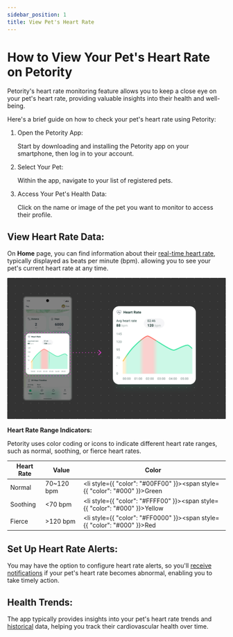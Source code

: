 ```yaml
---
sidebar_position: 1
title: View Pet's Heart Rate
---
```


# How to View Your Pet's Heart Rate on Petority
Petority's heart rate monitoring feature allows you to keep a close eye on your pet's heart rate, providing valuable insights into their health and well-being.

Here's a brief guide on how to check your pet's heart rate using Petority:

1. Open the Petority App:

	Start by downloading and installing the Petority app on your smartphone, then log in to your account.
2. Select Your Pet:

	Within the app, navigate to your list of registered pets.
3. Access Your Pet's Health Data:

	Click on the name or image of the pet you want to monitor to access their profile.

## View Heart Rate Data:

On **Home** page, you can find information about their [real-time heart rate](/docs/petority/features/realtime-heartrate-monitoring), typically displayed as beats per minute (bpm). allowing you to see your pet's current heart rate at any time.

![heart rate](/img/heart/Heart-Rate2.jpg)

**Heart Rate Range Indicators:**

Petority uses color coding or icons to indicate different heart rate ranges, such as normal, soothing, or fierce heart rates.

| Heart Rate   | Value   | Color   |
| ----------- | ----------- | ----------- |
|  Normal     | 70~120 bpm |  <li style={{ "color": "#00FF00" }}><span style={{ "color": "#000" }}>Green</span></li> |
| Soothing    | <70 bpm   | <li style={{ "color": "#FFFF00" }}><span style={{ "color": "#000" }}>Yellow</span></li> |
| Fierce      | >120 bpm   |  <li style={{ "color": "#FF0000" }}><span style={{ "color": "#000" }}>Red</span></li> |

## Set Up Heart Rate Alerts:
You may have the option to configure heart rate alerts, so you'll [receive notifications](docs/petority/notification/type) if your pet's heart rate becomes abnormal, enabling you to take timely action.
## Health Trends:
The app typically provides insights into your pet's heart rate trends and [historical](/docs/petority/features/health-monitoring) data, helping you track their cardiovascular health over time.
